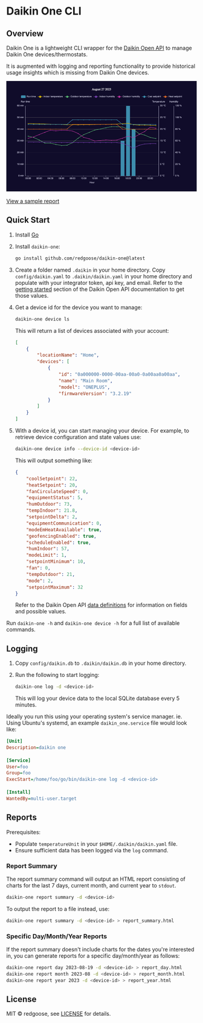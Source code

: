 # Daikin One CLI

## Overview

Daikin One is a lightweight CLI wrapper for the [Daikin Open API](https://www.daikinone.com/openapi/index.html) to manage Daikin One devices/thermostats.

It is augmented with logging and reporting functionality to provide historical usage insights which is missing from Daikin One devices.

![Sample chart](docs/resources/chart.png)

[View a sample report](https://redgoose.github.io/daikin-one/resources/sample_report.html)

## Quick Start

1. Install [Go](https://golang.org/doc/install)
2. Install `daikin-one`:

	```sh
	go install github.com/redgoose/daikin-one@latest
	```

3. Create a folder named `.daikin` in your home directory. Copy `config/daikin.yaml` to `.daikin/daikin.yaml` in your home directory and populate with your integrator token, api key, and email. Refer to the [getting started](https://www.daikinone.com/openapi/documentation/index.html#gettingstarted) section of the Daikin Open API documentation to get those values.


4. Get a device id for the device you want to manage:

	```sh
	daikin-one device ls
	```

	This will return a list of devices associated with your account:

	```json
	[
		{
			"locationName": "Home",
			"devices": [
				{
					"id": "0a000000-0000-00aa-00a0-0a00aa0a00aa",
					"name": "Main Room",
					"model": "ONEPLUS",
					"firmwareVersion": "3.2.19"
				}
			]
		}
	]
	```



5. With a device id, you can start managing your device. For example, to retrieve device configuration and state values use:

	```sh
	daikin-one device info --device-id <device-id>
	```

	This will output something like:

	```json
	{
		"coolSetpoint": 22,
		"heatSetpoint": 20,
		"fanCirculateSpeed": 0,
		"equipmentStatus": 5,
		"humOutdoor": 73,
		"tempIndoor": 21.8,
		"setpointDelta": 2,
		"equipmentCommunication": 0,
		"modeEmHeatAvailable": true,
		"geofencingEnabled": true,
		"scheduleEnabled": true,
		"humIndoor": 57,
		"modeLimit": 1,
		"setpointMinimum": 10,
		"fan": 0,
		"tempOutdoor": 21,
		"mode": 2,
		"setpointMaximum": 32
	}
	```

	Refer to the Daikin Open API [data definitions](https://www.daikinone.com/openapi/documentation/index.html#datadefinitions) for information on fields and possible values.

Run `daikin-one -h` and `daikin-one device -h` for a full list of available commands.

## Logging

1. Copy `config/daikin.db` to `.daikin/daikin.db` in your home directory.
2. Run the following to start logging:
	```sh
	daikin-one log -d <device-id>
	```

	This will log your device data to the local SQLite database every 5 minutes.

Ideally you run this using your operating system's service manager. ie. Using Ubuntu's systemd, an example `daikin_one.service` file would look like:

```ini
[Unit]
Description=daikin one

[Service]
User=foo
Group=foo
ExecStart=/home/foo/go/bin/daikin-one log -d <device-id>

[Install]
WantedBy=multi-user.target
```

## Reports

Prerequisites:
* Populate `temperatureUnit` in your  `$HOME/.daikin/daikin.yaml` file.
* Ensure sufficient data has been logged via the `log` command.

### Report Summary

The report summary command will output an HTML report consisting of charts for the last 7 days, current month, and current year to `stdout`.

```sh
daikin-one report summary -d <device-id>
```

To output the report to a file instead, use:

```sh
daikin-one report summary -d <device-id> > report_summary.html
```

### Specific Day/Month/Year Reports

If the report summary doesn't include charts for the dates you're interested in, you can generate reports for a specific day/month/year as follows:

```sh
daikin-one report day 2023-08-19 -d <device-id> > report_day.html
daikin-one report month 2023-08 -d <device-id> > report_month.html
daikin-one report year 2023 -d <device-id> > report_year.html
```

## License

MIT © redgoose, see [LICENSE](https://github.com/redgoose/daikin-one/blob/master/LICENSE) for details.
